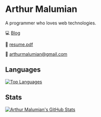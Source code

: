 # Arthur Malumian

A programmer who loves web technologies.

💻 [Blog](https://www.malumian.dev)

📄 [resume.pdf](https://www.malumian.dev/pdf/resume.pdf)

📧 [arthurmalumian@gmail.com](mailto:arthurmalumian@gmail.com)

## Languages

[![Top Languages](https://github-readme-stats.vercel.app/api/top-langs/?username=amalumian&layout=compact)](https://github.com/anuraghazra/github-readme-stats)

## Stats

[![Arthur Malumian's GitHub Stats](https://github-readme-stats.vercel.app/api?username=amalumian)](https://github.com/anuraghazra/github-readme-stats)
